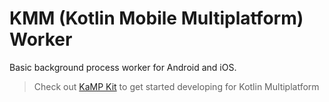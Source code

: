 # KMM (Kotlin Mobile Multiplatform) Worker

Basic background process worker for Android and iOS.

> Check out [KaMP Kit](https://github.com/touchlab/KaMPKit) to get started developing for Kotlin Multiplatform
